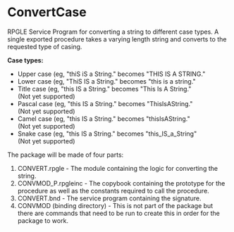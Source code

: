 # ConvertCase
RPGLE Service Program for converting a string to different case types. A single exported procedure takes a varying length string and converts to the requested type of casing.

<b>Case types:</b>
<ul>
  <li>Upper case (eg, "thiS iS a String." becomes "THIS IS A STRING."</li>
  <li>Lower case (eg, "ThiS IS a String." becomes "this is a string."</li>
  <li>Title case (eg, "this IS a String." becomes "This Is A String."</li> (Not yet supported)
  <li>Pascal case (eg, "this IS a String." becomes "ThisIsAString."</li> (Not yet supported)
  <li>Camel case (eg, "this IS a String." becomes "thisIsAString."</li> (Not yet supported)
  <li>Snake case (eg, "this IS a String." becomes "this_IS_a_String"</li> (Not yet supported)
</ul>

The package will be made of four parts:
<ol>
  <li>CONVERT.rpgle - The module containing the logic for converting the string.</li>
  <li>CONVMOD_P.rpgleinc - The copybook containing the prototype for the procedure as well as the constants required to call the procedure.</li>
  <li>CONVERT.bnd - The service program containing the signature.</li>
  <li>CONVMOD (binding directory) - This is not part of the package but there are commands that need to be run to create this in order for the package to work.</li>
</ol>
